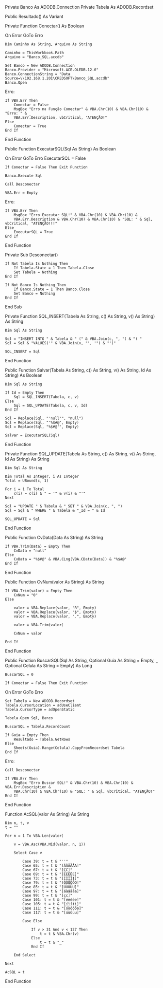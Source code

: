 Private Banco As ADODB.Connection
Private Tabela As ADODB.Recordset

Public Resultado() As Variant

Private Function Conectar() As Boolean

On Error GoTo Erro

    Dim Caminho As String, Arquivo As String
    
    Caminho = ThisWorkbook.Path
    Arquivo = "Banco_SQL.accdb"
    
    Set Banco = New ADODB.Connection
    Banco.Provider = "Microsoft.ACE.OLEDB.12.0"
    Banco.ConnectionString = "Data Source=\\192.168.1.201\CREDSOFT\Banco_SQL.accdb"
    Banco.Open
   
Erro:
    
    If VBA.Err Then
        Conectar = False
        MsgBox "Erro na Função Conectar" & VBA.Chr(10) & VBA.Chr(10) & "Erro: " & _
        VBA.Err.Description, vbCritical, "ATENÇÃO!"
    Else
        Conectar = True
    End If
    
End Function


Public Function ExecutarSQL(Sql As String) As Boolean

On Error GoTo Erro
    ExecutarSQL = False
    
    If Conectar = False Then Exit Function

    Banco.Execute Sql
    
    Call Desconectar
    
    VBA.Err = Empty
    
Erro:
    
    If VBA.Err Then
        MsgBox "Erro Executar SQL!" & VBA.Chr(10) & VBA.Chr(10) & _
        VBA.Err.Description & VBA.Chr(10) & VBA.Chr(10) & "SQL: " & Sql, vbCritical, "ATENÇÃO!!!"
    Else
        ExecutarSQL = True
    End If
    
End Function

Private Sub Desconectar()

    If Not Tabela Is Nothing Then
        If Tabela.State = 1 Then Tabela.Close
        Set Tabela = Nothing
    End If
    
    If Not Banco Is Nothing Then
        If Banco.State = 1 Then Banco.Close
        Set Banco = Nothing
    End If
        
End Sub

Private Function SQL_INSERT(Tabela As String, c() As String, v() As String) As String
    
    Dim Sql As String
    
    Sql = "INSERT INTO " & Tabela & " (" & VBA.Join(c, ", ") & ") "
    Sql = Sql & "VALUES('" & VBA.Join(v, "', '") & "')"
    
    SQL_INSERT = Sql
    
End Function


Public Function Salvar(Tabela As String, c() As String, v() As String, Id As String) As Boolean
    
    Dim Sql As String
    
    If Id = Empty Then
        Sql = SQL_INSERT(Tabela, c, v)
    Else
        Sql = SQL_UPDATE(Tabela, c, v, Id)
    End If
    
    Sql = Replace(Sql, "'null'", "null")
    Sql = Replace(Sql, "'%$#@", Empty)
    Sql = Replace(Sql, "%$#@'", Empty)
        
    Salvar = ExecutarSQL(Sql)
    
End Function


Private Function SQL_UPDATE(Tabela As String, c() As String, v() As String, Id As String) As String
    
    Dim Sql As String
    
    Dim Total As Integer, i As Integer
    Total = UBound(c, 1)
        
    For i = 1 To Total
        c(i) = c(i) & " = '" & v(i) & "'"
    Next
    
    Sql = "UPDATE " & Tabela & " SET " & VBA.Join(c, ", ")
    Sql = Sql & " WHERE " & Tabela & "_Id = " & Id
    
    SQL_UPDATE = Sql
    
End Function


Public Function CvData(Data As String) As String

    If VBA.Trim(Data) = Empty Then
        CvData = "null"
    Else
        CvData = "%$#@" & VBA.CLng(VBA.CDate(Data)) & "%$#@"
    End If

End Function


Public Function CvNum(valor As String) As String
    
    If VBA.Trim(valor) = Empty Then
        CvNum = "0"
    Else
        
        valor = VBA.Replace(valor, "R", Empty)
        valor = VBA.Replace(valor, "$", Empty)
        valor = VBA.Replace(valor, ".", Empty)
        
        valor = VBA.Trim(valor)
        
        CvNum = valor
        
    End If
    
End Function



Public Function BuscarSQL(Sql As String, Optional Guia As String = Empty, _
                        Optional Celula As String = Empty) As Long
    
    BuscarSQL = 0
    
    If Conectar = False Then Exit Function

On Error GoTo Erro

    Set Tabela = New ADODB.Recordset
    Tabela.CursorLocation = adUseClient
    Tabela.CursorType = adOpenStatic
    
    Tabela.Open Sql, Banco
    
    BuscarSQL = Tabela.RecordCount
    
    If Guia = Empty Then
        Resultado = Tabela.GetRows
    Else
        Sheets(Guia).Range(Celula).CopyFromRecordset Tabela
    End If

Erro:

    Call Desconectar
    
    If VBA.Err Then
        MsgBox "Erro Buscar SQL!" & VBA.Chr(10) & VBA.Chr(10) & VBA.Err.Description & _
        VBA.Chr(10) & VBA.Chr(10) & "SQL: " & Sql, vbCritical, "ATENÇÃO!"
    End If
    
End Function

Function AcSQL(valor As String) As String
    
    Dim n, t, v
    t = ""
    
    For n = 1 To VBA.Len(valor)
    
        v = VBA.Asc(VBA.Mid(valor, n, 1))
        
        Select Case v
            
            Case 39: t = t & "''"
            Case 65: t = t & "[ÁÀÂÄÃA]"
            Case 67: t = t & "[ÇC]"
            Case 69: t = t & "[ÉÈÊËE]"
            Case 73: t = t & "[ÍÌÎÏI]"
            Case 79: t = t & "[ÓÒÔÖÕO]"
            Case 85: t = t & "[ÚÙÛÜU]"
            Case 97: t = t & "[áàâäãa]"
            Case 99: t = t & "[çc]"
            Case 101: t = t & "[éèêëe]"
            Case 105: t = t & "[íìîïi]"
            Case 111: t = t & "[óòôöõo]"
            Case 117: t = t & "[úùûüu]"
            
            Case Else
            
                If v > 31 And v < 127 Then
                    t = t & VBA.Chr(v)
                Else
                    t = t & "_"
                End If
                
        End Select
        
    Next
    
    AcSQL = t

End Function
